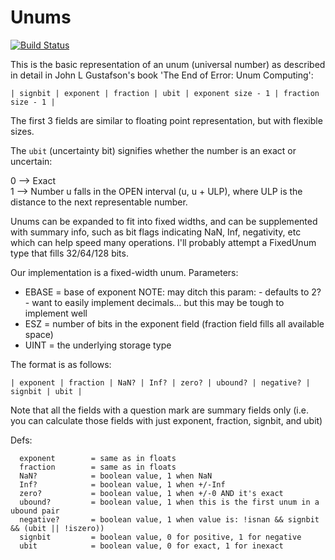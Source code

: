 # Unums

[![Build Status](https://travis-ci.org/tbreloff/Unums.jl.svg?branch=master)](https://travis-ci.org/tbreloff/Unums.jl)


This is the basic representation of an unum (universal number) as described in detail in
John L Gustafson's book 'The End of Error: Unum Computing':

`| signbit | exponent | fraction | ubit | exponent size - 1 | fraction size - 1 |`

The first 3 fields are similar to floating point representation, but with flexible sizes.

The `ubit` (uncertainty bit) signifies whether the number is an exact or uncertain:

  0 --> Exact  
  1 --> Number u falls in the OPEN interval (u, u + ULP), where ULP is the distance to the next
        representable number.

Unums can be expanded to fit into fixed widths, and can be supplemented with summary info, such as
bit flags indicating NaN, Inf, negativity, etc which can help speed many operations.  I'll probably 
attempt a FixedUnum type that fills 32/64/128 bits.


Our implementation is a fixed-width unum.  Parameters:
- EBASE = base of exponent
      NOTE: may ditch this param:
            - defaults to 2?
            - want to easily implement decimals... but this may be tough to implement well
- ESZ = number of bits in the exponent field (fraction field fills all available space)
- UINT = the underlying storage type

The format is as follows:

`| exponent | fraction | NaN? | Inf? | zero? | ubound? | negative? | signbit | ubit |`

Note that all the fields with a question mark are summary fields only (i.e. you can calculate those fields with just exponent, fraction, signbit, and ubit)

Defs:
```
  exponent        = same as in floats
  fraction        = same as in floats
  NaN?            = boolean value, 1 when NaN
  Inf?            = boolean value, 1 when +/-Inf
  zero?           = boolean value, 1 when +/-0 AND it's exact
  ubound?         = boolean value, 1 when this is the first unum in a ubound pair
  negative?       = boolean value, 1 when value is: !isnan && signbit && (ubit || !iszero))
  signbit         = boolean value, 0 for positive, 1 for negative
  ubit            = boolean value, 0 for exact, 1 for inexact
```
